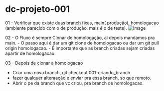 # dc-projeto-001

01 - Verificar que existe duas branch fixas, main( produção), homologacao (ambiente parecido com o de produção, mais é o de teste).
![image](https://github.com/EricFranca96/dc-projeto-001/assets/72056638/a7b14f95-dc59-4e6a-87b4-d11fe9ccc6ac)

02 - O Fluxo é sempre Clonar de homologação, ai depois mandamos pra main.
    - O passo aqui é dar um git clone de homologacao ou dar um git pull origin homologacao.
    - É importante que as branch criadas sejam criadas apartir de homologacao.

03 - Depois de clonar a homologacao 
   - Criar uma nova branch, git checkout 001-criando_branch
   - fazer qualquer alteraação e enviar pra essa branch, so que remoto.
   - Abrir o pe da branch que vc criou, pra branch de homologacao. 
